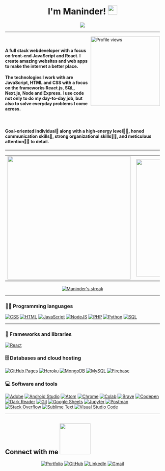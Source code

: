 <h1 align="center">
I'm Maninder! <img src="https://media.giphy.com/media/hvRJCLFzcasrR4ia7z/giphy.gif" width="30"></h1>
<p align="center">
  <a href="https://github.com/DenverCoder1/readme-typing-svg"><img src="https://readme-typing-svg.herokuapp.com?color=%2336BCF7&lines=Full+Stack+Web+Developer+%F0%9F%92%BB;MERN+stack+Dev+%E2%8C%A8%EF%B8%8F;Open+souce+contributor+%F0%9F%A4%9D;%E2%9D%A4%EF%B8%8F+to+add+value+using+code;He+is+a+problem+solver%F0%9F%A7%A9;Cross+Platform+Dev+%F0%9F%8E%AF;Always+learning+new+things+%E2%9C%85&center=true&width=380&height=45"></a>
</p>

<hr />
 <img src="https://res.cloudinary.com/de9lja37o/image/upload/v1640226004/silkMan_rnlnx1.jpg" alt="Profile views" align='right' width='225'/> <a href="https://github.com/github4maninder"> </a>
<br/>

#### A full stack webdeveloper with a focus on front-end JavaScript and React. I create amazing websites and web apps to make the internet a better place.

#### The technologies I work with are JavaScript, HTML and CSS with a focus on the frameworks React.js, SQL, Next.js, Node and Express. I use code not only to do my day-to-day job, but also to solve everyday problems I come across.
<br/>

#### Goal-oriented individual🎯 along with a high-energy level🤹‍♀️, honed communication skills👐, strong organizational skills👮‍♀️, and meticulous attention🕵️‍♀️ to detail.

<hr />

<center>
  <table>	  
	  <td><img width="400px" align="left" src="https://github-readme-stats.vercel.app/api?username=github4maninder&count_private=true&theme=radical&hide_border=true&show_icons=true" /></td>
      <td><img width="380px" align="left" src="https://github-readme-stats.vercel.app/api/top-langs/?username=github4maninder&layout=compact&theme=radical&hide_border=true&langs_count=10" /></td>
  </table>  
</center>  

<p align="center">
  <a href="https://github.com/DenverCoder1/github-readme-streak-stats">
    <img title="🔥 Get streak stats for your profile at git.io/streak-stats" alt="Maninder's streak" src="https://github-readme-streak-stats.herokuapp.com?user=github4maninder&theme=radical&hide_border=true&date_format=M%20j%5B%2C%20Y%5D"/>
  </a>
</p>

<hr />
<h3> 👨‍💻 Programming languages </h3>

<p>
    <a href="https://github.com/search?q=user%3ADenverCoder1+is%3Arepo+language%3Acss"><img alt="CSS" src="https://img.shields.io/badge/CSS%20-%231572B6.svg?logo=css3&logoColor=white"></a>
    <a href="https://github.com/search?q=user%3ADenverCoder1+is%3Arepo+language%3Ahtml"><img alt="HTML" src="https://img.shields.io/badge/HTML%20-%23E34F26.svg?logo=html5&logoColor=white"></a>
    <a href="https://github.com/search?q=user%3ADenverCoder1+is%3Arepo+language%3Ajavascript"><img alt="JavaScript" src="https://img.shields.io/badge/JavaScript%20-%23F7DF1E.svg?logo=javascript&logoColor=black"></a>
    <a href="https://github.com/search?q=user%3ADenverCoder1+is%3Arepo+language%3Ajavascript"><img alt="NodeJS" src="https://img.shields.io/badge/Node.js%20-%2343853D.svg?logo=node.js&logoColor=white"></a>
    <a href="https://github.com/search?q=user%3ADenverCoder1+is%3Arepo+language%3Aphp"><img alt="PHP" src="https://img.shields.io/badge/PHP-%23777BB4.svg?logo=php&logoColor=white"></a>
    <a href="https://github.com/search?q=user%3ADenverCoder1+is%3Arepo+language%3Apython"><img alt="Python" src="https://img.shields.io/badge/Python%20-%2314354C.svg?logo=python&logoColor=white"></a>
    <a href="https://github.com/search?q=user%3ADenverCoder1+is%3Arepo+language%3Asql"><img alt="SQL" src="https://img.shields.io/badge/SQL%20-%23025E8C.svg?logo=amazon-dynamodb&logoColor=white"></a>

<hr />

### 🧰 Frameworks and libraries

<p>
    <a href="https://reactjs.org/"><img alt="React" src="https://img.shields.io/badge/React%20-%2320232a.svg?logo=react&logoColor=%2361DAFB"></a>
   
</p>

### 🗄️ Databases and cloud hosting

<p>
    <a href="#"><img alt="GitHub Pages" src="https://img.shields.io/badge/GitHub%20Pages-%23327FC7.svg?logo=github&logoColor=white"></a>
    <a href="https://www.heroku.com/"><img alt="Heroku" src="https://img.shields.io/badge/Heroku%20-%23430098.svg?logo=heroku&logoColor=white"></a>
    <a href="https://www.mongodb.com/"><img alt="MongoDB" src ="https://img.shields.io/badge/MongoDB-%234ea94b.svg?logo=mongodb&logoColor=white"></a>
    <a href="https://www.mysql.com/"><img alt="MySQL" src="https://img.shields.io/badge/MySQL-%2300f.svg?logo=mysql&logoColor=white"></a>
    <a href="https://firebase.google.com/"><img alt="Firebase" src ="https://img.shields.io/badge/Firebase-%23316192.svg?logo=firebase&logoColor=white"></a>
</p>

### 💻 Software and tools

<p>
    <a href="#"><img alt="Adobe" src="https://img.shields.io/badge/Adobe%20-%23FF0000.svg?logo=adobe&logoColor=white"></a>
    <a href="#"><img alt="Android Studio" src="https://img.shields.io/badge/Android%20Studio-008678.svg?logo=android-studio&logoColor=white"></a>
    <a href="#"><img alt="Atom" src="https://img.shields.io/badge/Atom-3DDC84?logo=atom&logoColor=white"></a>
    <a href="#"><img alt="Chrome" src="https://img.shields.io/badge/Chrome-3DDC84?logo=google-chrome&logoColor=white"></a>
    <a href="#"><img alt="Colab" src="https://img.shields.io/badge/Colab-00b56a.svg?logo=google-colab&logoColor=white"></a>
    <a href="#"><img alt="Brave" src="https://img.shields.io/badge/-Brave-FB542B?logo=brave&logoColor=white"></a>
    <a href="#"><img alt="Codepen" src="https://img.shields.io/badge/Codepen-000000.svg?logo=codepen&logoColor=white"></a>
    <a href="#"><img alt="Dark Reader" src="https://img.shields.io/badge/-Dark%20Reader-141E24?logo=dark-reader&logoColor=white"></a>
    <a href="#"><img alt="Git" src="https://img.shields.io/badge/Git%20-%23F05033.svg?logo=git&logoColor=white"></a>
    <a href="#"><img alt="Google Sheets" src="https://img.shields.io/badge/Google%20Sheets%20-%2334A853.svg?logo=google%20sheets&logoColor=white"></a>
    <a href="#"><img alt="Jupyter" src="https://img.shields.io/badge/Jupyter%20-%23F37626.svg?logo=Jupyter&logoColor=white"></a>
    <a href="#"><img alt="Postman" src="https://img.shields.io/badge/Postman-FF6C37?logo=postman&logoColor=white"></a>
    <a href="#"><img alt="Stack Overflow" src="https://img.shields.io/badge/-Stack%20Overflow-FE7A16?logo=stack-overflow&logoColor=white"></a>
    <a href="#"><img alt="Sublime Text" src="https://img.shields.io/badge/-Sublime%20Text-302E31?logo=sublime-text&logoColor=white"></a>
    <a href="#"><img alt="Visual Studio Code" src="https://img.shields.io/badge/Visual%20Studio%20Code-0078d7.svg?logo=visual-studio-code&logoColor=white"></a>
</p>

<hr />

<h2> Connect with me <img src='https://raw.githubusercontent.com/ShahriarShafin/ShahriarShafin/main/Assets/handshake.gif' width="100px"> </h2>
<p align="center">
	<a href="https://github.com/github4maninder" target="_blank"><img src="https://img.icons8.com/bubbles/50/000000/web.png" alt="Portfolio"/></a>
	<a href="https://github.com/github4maninder" target="_blank"><img src="https://img.icons8.com/bubbles/50/000000/github.png" alt="GitHub"/></a>
	<a href="https://github.com/github4maninder" target="_blank"><img src="https://img.icons8.com/bubbles/50/000000/linkedin.png" alt="LinkedIn"/></a>
	<a href="mailto:maninder.email@gmail.com" target="_blank"><img src="https://img.icons8.com/bubbles/50/000000/gmail.png" alt="Gmail"/></a>
</p>
